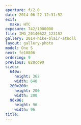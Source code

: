 ```yaml
---
aperture: f/2.0
date: 2014-06-22 12:31:52
exif:
  make: HTC
exposure: 742/1000000
file: IMG_20140622_123152
gallery: 2014-hike-blair-atholl
layout: gallery-photo
model: One S
next: fe10806
ordering: 9
previous: 828cd90
sizes:
  640w:
    height: 362
    width: 640
  200x200:
    height: 200
    width: 200
  96x96:
    height: 96
    width: 96
title: 
---
```

